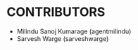 CONTRIBUTORS
============

 - Milindu Sanoj Kumarage (agentmilindu)
 - Sarvesh Warge (sarveshwarge)
